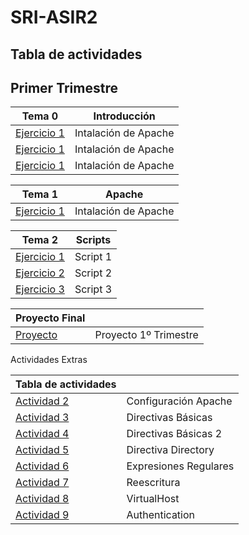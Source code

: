 # SRI-ASIR2
## Tabla de actividades

## Primer Trimestre

| Tema 0  | Introducción |
| ------------- | ------------- |
| [Ejercicio 1](Tema0/Ejercicio1.md)  | Intalación de Apache |
| [Ejercicio 1](Tema0/Ejercicio1.md)  | Intalación de Apache |
| [Ejercicio 1](Tema0/Ejercicio1.md)  | Intalación de Apache |

| Tema 1  | Apache |
| ------------- | ------------- |
| [Ejercicio 1](Tema0/Ejercicio1.md)  | Intalación de Apache |

| Tema 2  | Scripts |
| ------------- | ------------- |
| [Ejercicio 1](Tema0/Ejercicio1.md)  | Script 1 |
| [Ejercicio 2](Tema0/Ejercicio1.md)  | Script 2 |
| [Ejercicio 3](Tema0/Ejercicio1.md)  | Script 3 |

| Proyecto Final  | |
| ------------- | ------------- |
| [Proyecto](Tema0/Proyecto.md)  | Proyecto 1º Trimestre  |

Actividades Extras 

| Tabla de actividades  | |
| ------------- | ------------- |
| [Actividad 2](Tema0/Actividad2.md)  | Configuración Apache |
| [Actividad 3](Tema0/Actividad3.md)  | Directivas Básicas  |
| [Actividad 4](Tema0/Actividad4.md)  | Directivas Básicas 2  |
| [Actividad 5](Tema0/Actividad5.md)  | Directiva Directory  |
| [Actividad 6](Tema0/Actividad6.md)  | Expresiones Regulares  |
| [Actividad 7](Tema0/Actividad7.md)  | Reescritura  |
| [Actividad 8](Tema0/Actividad8.md)  | VirtualHost  |
| [Actividad 9](Tema0/Actividad9.md)  | Authentication  |


